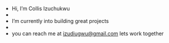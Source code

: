 - Hi, I’m Collis Izuchukwu
- 
- I’m currently into building great projects
- 
- you can reach me at izudiugwu@gmail.com lets work together

<!---
collinsremi/collinsremi is a ✨ special ✨ repository because its `README.md` (this file) appears on your GitHub profile.
You can click the Preview link to take a look at your changes.
--->
